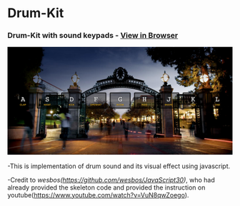 # Drum-Kit

### Drum-Kit with sound keypads - [View in Browser](https://sihoonathan.github.io/drum-kit/)

![Main-Page](/assets/img/main-page.png)

-This is implementation of drum sound and its visual effect using javascript. 

-Credit to *wesbos(https://github.com/wesbos/JavaScript30)*, who had already provided the skeleton code and provided the instruction on youtube(https://www.youtube.com/watch?v=VuN8qwZoego). 


